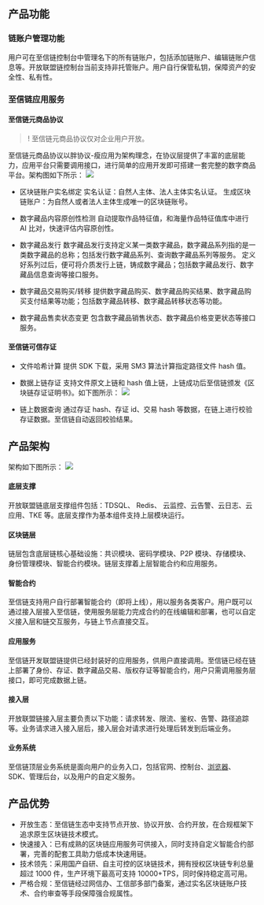 ## 产品功能
### 链账户管理功能
用户可在至信链控制台中管理名下的所有链账户，包括添加链账户、编辑链账户信息等。开放联盟链控制台当前支持非托管账户。用户自行保管私钥，保障资产的安全性、私有性。

### 至信链应用服务
#### 至信链元商品协议
>! 至信链元商品协议仅对企业用户开放。

至信链元商品协议以胖协议-瘦应用为架构理念，在协议层提供了丰富的底层能力，应用平台只需要调用接口，进行简单的应用开发即可搭建一套完整的数字商品平台。架构图如下所示：
![](https://qcloudimg.tencent-cloud.cn/raw/f3c3f030b434cdd61f6789940af929de.png)

- 区块链账户实名绑定
实名认证：自然人主体、法人主体实名认证。
生成区块链账户：为自然人或者法人主体生成唯一的区块链账号。

- 数字藏品内容原创性检测
自动提取作品特征值，和海量作品特征值库中进行 AI 比对，快速评估内容原创性。

- 数字藏品发行
数字藏品发行支持定义某一类数字藏品，数字藏品系列指的是一类数字藏品的总称；包括发行数字藏品系列、查询数字藏品系列等服务。
定义好系列过后，便可将介质发行上链，铸成数字藏品；包括数字藏品发行、数字藏品信息查询等接口服务。

- 数字藏品交易购买/转移
提供数字藏品购买、数字藏品购买结果、数字藏品购买支付结果等功能；包括数字藏品转移、数字藏品转移状态等功能。

- 数字藏品售卖状态变更
包含数字藏品销售状态、数字藏品价格变更状态等接口服务。

#### 至信链可信存证
- 文件哈希计算
提供 SDK 下载，采用 SM3 算法计算指定路径文件 hash 值。

- 数据上链存证
支持文件原文上链和 hash 值上链，上链成功后至信链颁发《区块链存证证明书》。如下图所示：
![](https://qcloudimg.tencent-cloud.cn/raw/fca10ff6fc0ee476ec76469ec3e8d2fa.png)

- 链上数据查询
通过存证 hash、存证 id、交易 hash 等数据，在链上进行校验存证数据。至信链自动返回校验结果。

## 产品架构
架构如下图所示：
![](https://qcloudimg.tencent-cloud.cn/raw/1048cc27fc12a38c1a49ed981d313ac0.png)

#### 底层支撑
开放联盟链底层支撑组件包括：TDSQL、 Redis、 云监控、云告警、云日志、云应用、TKE 等。底层支撑作为基本组件支持上层模块运行。

#### 区块链层
链层包含底层链核心基础设施：共识模块、密码学模块、P2P 模块、存储模块、身份管理模块、智能合约模块。链层支撑着上层智能合约和应用服务。

#### 智能合约
至信链支持用户自行部署智能合约（即将上线），用以服务各类客户。用户既可以通过接入层接入至信链，使用服务层能力完成合约的在线编辑和部署，也可以自定义接入层和链交互服务，与链上节点直接交互。

#### 应用服务
至信链开发联盟链提供已经封装好的应用服务，供用户直接调用。至信链已经在链上部署了身份、存证、数字藏品交易、版权存证等智能合约，用户只需调用服务层接口，即可完成数据上链。

#### 接入层
开放联盟链接入层主要负责以下功能：请求转发、限流、鉴权、告警、路径追踪等。业务请求进入接入层后，接入层会对请求进行处理后转发到后端业务。

#### 业务系统
至信链顶层业务系统是面向用户的业务入口，包括官网、控制台、[浏览器](zxscan.qq.com)、SDK、管理后台，以及用户的自定义服务。

## 产品优势
- 开放生态：至信链生态中支持节点开放、协议开放、合约开放，在合规框架下追求原生区块链技术模式。
- 快速接入：已有成熟的区块链应用服务可供接入，同时支持自定义智能合约部署，完善的配套工具助力低成本快速用链。
- 技术领先：采用国产自研、自主可控的区块链技术，拥有授权区块链专利总量超过 1000 件，生产环境下最高可支持 10000+TPS，同时保持稳定高可用。
- 严格合规：至信链经过网信办、工信部多部门备案，通过实名区块链账户技术、合约审查等手段保障强合规属性。
